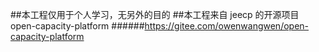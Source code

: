 ##本工程仅用于个人学习，无另外的目的
##本工程来自 jeecp 的开源项目 open-capacity-platform
######<https://gitee.com/owenwangwen/open-capacity-platform>